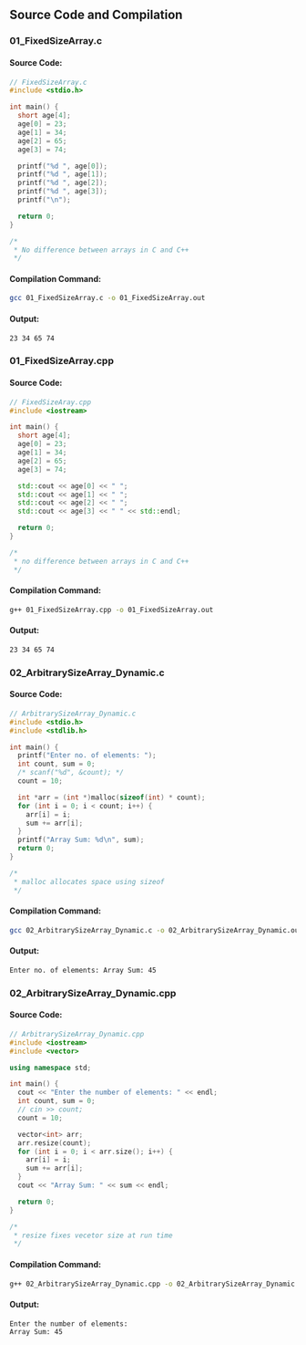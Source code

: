 
## Source Code and Compilation

### 01_FixedSizeArray.c

#### Source Code:
```cpp
// FixedSizeArray.c
#include <stdio.h>

int main() {
  short age[4];
  age[0] = 23;
  age[1] = 34;
  age[2] = 65;
  age[3] = 74;

  printf("%d ", age[0]);
  printf("%d ", age[1]);
  printf("%d ", age[2]);
  printf("%d ", age[3]);
  printf("\n");

  return 0;
}

/*
 * No difference between arrays in C and C++
 */

```
#### Compilation Command:
```sh
gcc 01_FixedSizeArray.c -o 01_FixedSizeArray.out
```
#### Output:
```
23 34 65 74 
```
### 01_FixedSizeArray.cpp

#### Source Code:
```cpp
// FixedSizeAray.cpp
#include <iostream>

int main() {
  short age[4];
  age[0] = 23;
  age[1] = 34;
  age[2] = 65;
  age[3] = 74;

  std::cout << age[0] << " ";
  std::cout << age[1] << " ";
  std::cout << age[2] << " ";
  std::cout << age[3] << " " << std::endl;

  return 0;
}

/*
 * no difference between arrays in C and C++
 */

```
#### Compilation Command:
```sh
g++ 01_FixedSizeArray.cpp -o 01_FixedSizeArray.out
```
#### Output:
```
23 34 65 74 
```
### 02_ArbitrarySizeArray_Dynamic.c

#### Source Code:
```cpp
// ArbitrarySizeArray_Dynamic.c
#include <stdio.h>
#include <stdlib.h>

int main() {
  printf("Enter no. of elements: ");
  int count, sum = 0;
  /* scanf("%d", &count); */
  count = 10;

  int *arr = (int *)malloc(sizeof(int) * count);
  for (int i = 0; i < count; i++) {
    arr[i] = i;
    sum += arr[i];
  }
  printf("Array Sum: %d\n", sum);
  return 0;
}

/*
 * malloc allocates space using sizeof
 */

```
#### Compilation Command:
```sh
gcc 02_ArbitrarySizeArray_Dynamic.c -o 02_ArbitrarySizeArray_Dynamic.out
```
#### Output:
```
Enter no. of elements: Array Sum: 45
```
### 02_ArbitrarySizeArray_Dynamic.cpp

#### Source Code:
```cpp
// ArbitrarySizeArray_Dynamic.cpp
#include <iostream>
#include <vector>

using namespace std;

int main() {
  cout << "Enter the number of elements: " << endl;
  int count, sum = 0;
  // cin >> count;
  count = 10;

  vector<int> arr;
  arr.resize(count);
  for (int i = 0; i < arr.size(); i++) {
    arr[i] = i;
    sum += arr[i];
  }
  cout << "Array Sum: " << sum << endl;

  return 0;
}

/*
 * resize fixes vecetor size at run time
 */

```
#### Compilation Command:
```sh
g++ 02_ArbitrarySizeArray_Dynamic.cpp -o 02_ArbitrarySizeArray_Dynamic.out
```
#### Output:
```
Enter the number of elements: 
Array Sum: 45
```